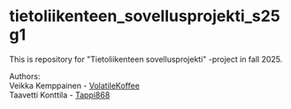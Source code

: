 # tietoliikenteen_sovellusprojekti_s25g1
This is repository for "Tietoliikenteen sovellusprojekti" -project in fall 2025.

Authors:  
Veikka Kemppainen - [VolatileKoffee](https://github.com/VolatileKoffee)  
Taavetti Konttila - [Tappi868](https://github.com/Tappi868)  
